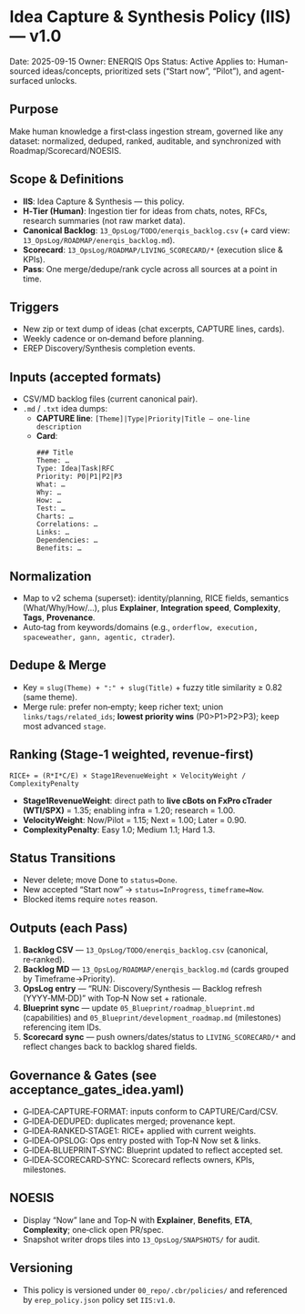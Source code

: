 # Idea Capture & Synthesis Policy (IIS) — v1.0
Date: 2025-09-15
Owner: ENERQIS Ops
Status: Active
Applies to: Human-sourced ideas/concepts, prioritized sets (“Start now”, “Pilot”), and agent-surfaced unlocks.

## Purpose
Make human knowledge a first‑class ingestion stream, governed like any dataset: normalized, deduped, ranked, auditable, and synchronized with Roadmap/Scorecard/NOESIS.

## Scope & Definitions
- **IIS**: Idea Capture & Synthesis — this policy.
- **H‑Tier (Human)**: Ingestion tier for ideas from chats, notes, RFCs, research summaries (not raw market data).
- **Canonical Backlog**: `13_OpsLog/TODO/enerqis_backlog.csv` (+ card view: `13_OpsLog/ROADMAP/enerqis_backlog.md`).
- **Scorecard**: `13_OpsLog/ROADMAP/LIVING_SCORECARD/*` (execution slice & KPIs).
- **Pass**: One merge/dedupe/rank cycle across all sources at a point in time.

## Triggers
- New zip or text dump of ideas (chat excerpts, CAPTURE lines, cards).
- Weekly cadence or on‑demand before planning.
- EREP Discovery/Synthesis completion events.

## Inputs (accepted formats)
- CSV/MD backlog files (current canonical pair).
- `.md` / `.txt` idea dumps:
  - **CAPTURE line**: `[Theme]|Type|Priority|Title — one-line description`
  - **Card**:
    ```
    ### Title
    Theme: …
    Type: Idea|Task|RFC
    Priority: P0|P1|P2|P3
    What: …
    Why: …
    How: …
    Test: …
    Charts: …
    Correlations: …
    Links: …
    Dependencies: …
    Benefits: …
    ```

## Normalization
- Map to v2 schema (superset): identity/planning, RICE fields, semantics (What/Why/How/…),
  plus **Explainer**, **Integration speed**, **Complexity**, **Tags**, **Provenance**.
- Auto‑tag from keywords/domains (e.g., `orderflow, execution, spaceweather, gann, agentic, ctrader`).

## Dedupe & Merge
- Key = `slug(Theme) + ":" + slug(Title)` + fuzzy title similarity ≥ 0.82 (same theme).
- Merge rule: prefer non‑empty; keep richer text; union `links/tags/related_ids`;
  **lowest priority wins** (P0>P1>P2>P3); keep most advanced `stage`.

## Ranking (Stage‑1 weighted, revenue‑first)
```
RICE+ = (R*I*C/E) × Stage1RevenueWeight × VelocityWeight / ComplexityPenalty
```
- **Stage1RevenueWeight**: direct path to **live cBots on FxPro cTrader (WTI/SPX)** = 1.35; enabling infra = 1.20; research = 1.00.
- **VelocityWeight**: Now/Pilot = 1.15; Next = 1.00; Later = 0.90.
- **ComplexityPenalty**: Easy 1.0; Medium 1.1; Hard 1.3.

## Status Transitions
- Never delete; move Done to `status=Done`.
- New accepted “Start now” → `status=InProgress`, `timeframe=Now`.
- Blocked items require `notes` reason.

## Outputs (each Pass)
1. **Backlog CSV** — `13_OpsLog/TODO/enerqis_backlog.csv` (canonical, re‑ranked).
2. **Backlog MD** — `13_OpsLog/ROADMAP/enerqis_backlog.md` (cards grouped by Timeframe→Priority).
3. **OpsLog entry** — “RUN: Discovery/Synthesis — Backlog refresh (YYYY‑MM‑DD)” with Top‑N Now set + rationale.
4. **Blueprint sync** — update `05_Blueprint/roadmap_blueprint.md` (capabilities) and `05_Blueprint/development_roadmap.md` (milestones) referencing item IDs.
5. **Scorecard sync** — push owners/dates/status to `LIVING_SCORECARD/*` and reflect changes back to backlog shared fields.

## Governance & Gates (see acceptance_gates_idea.yaml)
- G‑IDEA‑CAPTURE‑FORMAT: inputs conform to CAPTURE/Card/CSV.
- G‑IDEA‑DEDUPED: duplicates merged; provenance kept.
- G‑IDEA‑RANKED‑STAGE1: RICE+ applied with current weights.
- G‑IDEA‑OPSLOG: Ops entry posted with Top‑N Now set & links.
- G‑IDEA‑BLUEPRINT‑SYNC: Blueprint updated to reflect accepted set.
- G‑IDEA‑SCORECARD‑SYNC: Scorecard reflects owners, KPIs, milestones.

## NOESIS
- Display “Now” lane and Top‑N with **Explainer**, **Benefits**, **ETA**, **Complexity**; one‑click open PR/spec.
- Snapshot writer drops tiles into `13_OpsLog/SNAPSHOTS/` for audit.

## Versioning
- This policy is versioned under `00_repo/.cbr/policies/` and referenced by `erep_policy.json` policy set `IIS:v1.0`.

